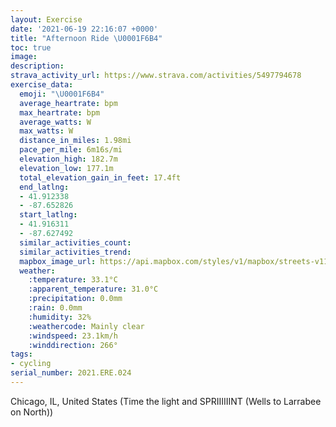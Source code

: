 ```yaml
---
layout: Exercise
date: '2021-06-19 22:16:07 +0000'
title: "Afternoon Ride \U0001F6B4"
toc: true
image:
description:
strava_activity_url: https://www.strava.com/activities/5497794678
exercise_data:
  emoji: "\U0001F6B4"
  average_heartrate: bpm
  max_heartrate: bpm
  average_watts: W
  max_watts: W
  distance_in_miles: 1.98mi
  pace_per_mile: 6m16s/mi
  elevation_high: 182.7m
  elevation_low: 177.1m
  total_elevation_gain_in_feet: 17.4ft
  end_latlng:
  - 41.912338
  - -87.652826
  start_latlng:
  - 41.916311
  - -87.627492
  similar_activities_count:
  similar_activities_trend:
  mapbox_image_url: https://api.mapbox.com/styles/v1/mapbox/streets-v11/static/path-5+787af2-1.0(%7Dwy~FzvyuO%3FGE%3F%3FBVNA%3FTHb%40Yv%40_%40PCZBHAp%40g%40LO%40EAISQMAPFJRLFpBeBRWVg%40X%5Bh%40OV%3FXEVId%40%5Bf%40q%40l%40Yp%40IfBIp%40MJ%3FTFd%40%3FHDLTb%40j%40Df%40FbCOAD%40QKFNADO%3FIFUVERBp%40Rh%40HLJh%40%3FFHJ%3FJDfDETDp%40CVA%7C%40BLBf%40%3Fr%40Bb%40CP%3FpBBlACr%40%3FxAFnCElAAtADhE%3FnEInAAfFFvDC%60ADdD%3FvEF~BC~A%3FjAB%60DHnC%3FlADn%40DbCHhCFLEj%40DR%3FZIb%40AhAB~FB%5CAv%40%40d%40TTAzAI%60AA%7CACPGRc%40f%40uBbDMTCJ%3FNH%5C%40N%40%7CBA~%40%40LAfAB%7C%40Cj%40EBEAE%40YG%5DFK%3FMEADCGCc%40CBBG),pin-s-s+e5b22e(-87.6275,41.91631),pin-s-f+89ae00(-87.65283000000002,41.91233)/auto/800x800?access_token=pk.eyJ1Ijoiam9zaGJlY2ttYW4iLCJhIjoiY205eWR2aDd1MWZ6djJrbXc4a3M0bWZleiJ9.XiG9OWkNcZk2QzjJbxLB4A
  weather:
    :temperature: 33.1°C
    :apparent_temperature: 31.0°C
    :precipitation: 0.0mm
    :rain: 0.0mm
    :humidity: 32%
    :weathercode: Mainly clear
    :windspeed: 23.1km/h
    :winddirection: 266°
tags:
- cycling
serial_number: 2021.ERE.024
---
```

Chicago, IL, United States (Time the light and SPRIIIIIINT (Wells to Larrabee on North))
